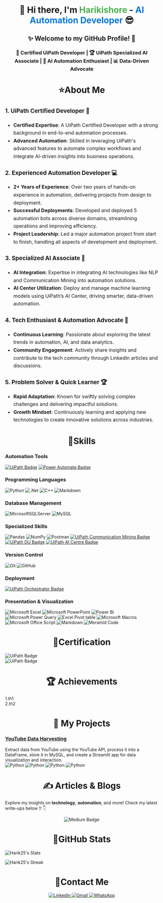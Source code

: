 <h1 align="center">👋 Hi there, I'm <span style="color:#4CAF50;">Harikishore</span> - <span style="color:#0078D7;">AI Automation Developer</span> 😎</h1>

<h2 align="center">✨ Welcome to my GitHub Profile! 🤝</h2>

<h3 align="center">🏅 Certified UiPath Developer | 🏆 UiPath Specialized AI Associate | 🚀 AI Automation Enthusiast | 📊 Data-Driven Advocate</h3>


<h1 align="center">⭐About Me </h1>

<div style="font-size: 16px; line-height: 1.6;">

### 1. **UiPath Certified Developer** 🤖
- **Certified Expertise**: A UiPath Certified Developer with a strong background in end-to-end automation processes.
- **Advanced Automation**: Skilled in leveraging UiPath's advanced features to automate complex workflows and integrate AI-driven insights into business operations.

### 2. **Experienced Automation Developer** 💻
- **2+ Years of Experience**: Over two years of hands-on experience in automation, delivering projects from design to deployment.
- **Successful Deployments**: Developed and deployed 5 automation bots across diverse domains, streamlining operations and improving efficiency.
- **Project Leadership**: Led a major automation project from start to finish, handling all aspects of development and deployment.

### 3. **Specialized AI Associate** 🧠
- **AI Integration**: Expertise in integrating AI technologies like NLP and Communication Mining into automation solutions.
- **AI Center Utilization**: Deploy and manage machine learning models using UiPath’s AI Center, driving smarter, data-driven automation.

### 4. **Tech Enthusiast & Automation Advocate** 🚀
- **Continuous Learning**: Passionate about exploring the latest trends in automation, AI, and data analytics.
- **Community Engagement**: Actively share insights and contribute to the tech community through LinkedIn articles and discussions.

### 5. **Problem Solver & Quick Learner** 🏆
- **Rapid Adaptation**: Known for swiftly solving complex challenges and delivering impactful solutions.
- **Growth Mindset**: Continuously learning and applying new technologies to create innovative solutions across industries.

</div>

<h1 align="center">🚀Skills</h1>

### **Automation Tools**

[![UiPath Badge](https://img.shields.io/badge/UiPath-orange?style=for-the-badge&logo=uipath&logoColor=white)](#) [![Power Automate Badge](https://img.shields.io/badge/Power%20Automate-blue?style=for-the-badge&logo=microsoft-power-automate&logoColor=white)](#)

### **Programming Languages**

![Python](https://img.shields.io/badge/python-3670A0?style=for-the-badge&logo=python&logoColor=ffdd54) ![.Net](https://img.shields.io/badge/.NET-5C2D91?style=for-the-badge&logo=.net&logoColor=white) ![C++](https://img.shields.io/badge/c++-%2300599C.svg?style=for-the-badge&logo=c%2B%2B&logoColor=white) ![Markdown](https://img.shields.io/badge/markdown-%23000000.svg?style=for-the-badge&logo=markdown&logoColor=white) 

### **Database Management**

![MicrosoftSQLServer](https://img.shields.io/badge/Microsoft%20SQL%20Server-CC2927?style=for-the-badge&logo=microsoft%20sql%20server&logoColor=white) ![MySQL](https://img.shields.io/badge/mysql-4479A1.svg?style=for-the-badge&logo=mysql&logoColor=white)

### **Specialized Skills**

![Pandas](https://img.shields.io/badge/pandas-%23150458.svg?style=for-the-badge&logo=pandas&logoColor=white) ![NumPy](https://img.shields.io/badge/numpy-%23013243.svg?style=for-the-badge&logo=numpy&logoColor=white)  ![Postman](https://img.shields.io/badge/Postman-FF6C37?style=for-the-badge&logo=postman&logoColor=white) [![UiPath Communication Mining Badge](https://img.shields.io/badge/UiPath%20Communication%20Mining-orange?style=for-the-badge&logo=uipath&logoColor=white)](#) [![UiPath DU Badge](https://img.shields.io/badge/UiPath%20Document%20Understanding-orange?style=for-the-badge&logo=uipath&logoColor=white)](#) [![UiPath AI Centre Badge](https://img.shields.io/badge/UiPath%20AI%20Centre-orange?style=for-the-badge&logo=uipath&logoColor=white)](#) 

### **Version Control**

![Git](https://img.shields.io/badge/git-%23F05033.svg?style=for-the-badge&logo=git&logoColor=white) ![GitHub](https://img.shields.io/badge/github-%23121011.svg?style=for-the-badge&logo=github&logoColor=white)
  
### **Deployment**

[![UiPath Orchestrator Badge](https://img.shields.io/badge/UiPath%20Orchestrator-blue?style=for-the-badge&logo=uipath&logoColor=white)](#)

### **Presentation & Visualization**

![Microsoft Excel](https://img.shields.io/badge/Microsoft_Excel-217346?style=for-the-badge&logo=microsoft-excel&logoColor=white) ![Microsoft PowerPoint](https://img.shields.io/badge/Microsoft_PowerPoint-B7472A?style=for-the-badge&logo=microsoft-powerpoint&logoColor=white) ![Power Bi](https://img.shields.io/badge/power_bi-F2C811?style=for-the-badge&logo=powerbi&logoColor=black) ![Microsoft Power Query](https://img.shields.io/badge/PowerQuery-0078D4?style=for-the-badge&logo=microsoft&logoColor=white) ![Excel Pivot table](https://img.shields.io/badge/Pivot_Table-217346?style=for-the-badge&logo=microsoft-excel&logoColor=white) ![Microsoft Macros](https://img.shields.io/badge/VBA_Code_Macro-217346?style=for-the-badge&logo=microsoft-excel&logoColor=white) ![Microsoft Office Script](https://img.shields.io/badge/Microsoft_Office_Script-B7472A?style=for-the-badge&logo=microsoft-powerpoint&logoColor=white) ![Markdown](https://img.shields.io/badge/markdown-%23000000.svg?style=for-the-badge&logo=markdown&logoColor=white) ![Meramid Code](https://img.shields.io/badge/-Meramid_Code-E10098?style=for-the-badge&logo=graphql&logoColor=white)

<h1 align="center">🏅Certification</h1>

![UiPath Badge](https://img.shields.io/badge/UiPath_Certified_Specialized_AI_Associate-orange?style=for-the-badge&logo=uipath&logoColor=white) <br>
![UiPath Badge](https://img.shields.io/badge/UiPath_Automation_Developer_Professional-orange?style=for-the-badge&logo=uipath&logoColor=white)


<h1 align="center">🏆 Achievements</h1>
1.th1 <br>
2.th2 <br>


<h1 align="center">📝 My Projects</h1>

### [YouTube Data Harvesting](https://github.com/yourusername/yourrepo) <br>
Extract data from YouTube using the YouTube API, process it into a DataFrame, store it in MySQL, and create a Streamlit app for data visualization and interaction.<br> ![Python](https://img.shields.io/badge/Python-blue) ![Python](https://img.shields.io/badge/MySQL-blue) ![Python](https://img.shields.io/badge/StreamLite-blue) ![Python](https://img.shields.io/badge/Pandas-blue)

<h1 align="center">✍️ Articles & Blogs</h1>

<a align="centre"> Explore my insights on **technology**, **automation**, and more! Check my latest write-ups below !! 👇 </a>

<div align="center">
  <a href="https://medium.com/@harikishore205" target="_blank" style="text-decoration:none;">
    <img src="https://img.shields.io/badge/Read_on_Medium-12100E?style=for-the-badge&logo=medium&logoColor=white" alt="Medium Badge" />
  </a>
</div>

<h1 align="center">🚀GitHub Stats</h1>

![Harik25's Stats](https://github-readme-stats.vercel.app/api?username=Harik25&theme=default&show_icons=true&hide_border=true&count_private=true)

![Harik25's Streak](https://github-readme-streak-stats.herokuapp.com/?user=harik25&theme=default&hide_border=true)

<h1 align="center">📱Contact Me</h1>

<div align="center">
  <a href="https://www.linkedin.com/in/harikishore205">
    <img src="https://img.shields.io/badge/linkedin-%230077B5.svg?style=for-the-badge&logo=linkedin&logoColor=white" alt="LinkedIn" />
  </a>
  <a href="mailto:harikishore205@gmail.com">
    <img src="https://img.shields.io/badge/Gmail-D14836?style=for-the-badge&logo=gmail&logoColor=white" alt="Gmail" />
  </a>
  <a href="https://wa.me/918870322489">
    <img src="https://img.shields.io/badge/WhatsApp-25D366?style=for-the-badge&logo=whatsapp&logoColor=white" alt="WhatsApp" />
  </a>
</div>


